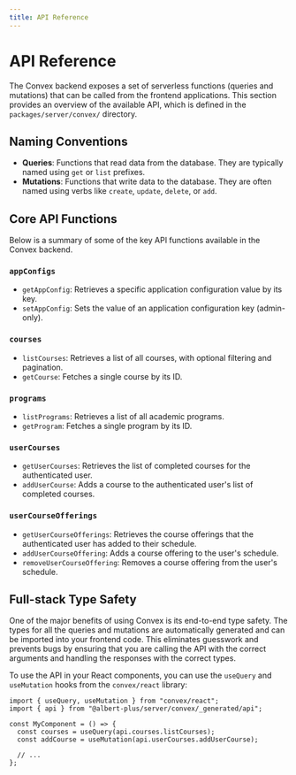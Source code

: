 ```yaml
---
title: API Reference
---
```


# API Reference

The Convex backend exposes a set of serverless functions (queries and mutations) that can be called from the frontend applications. This section provides an overview of the available API, which is defined in the `packages/server/convex/` directory.

## Naming Conventions

-   **Queries**: Functions that read data from the database. They are typically named using `get` or `list` prefixes.
-   **Mutations**: Functions that write data to the database. They are often named using verbs like `create`, `update`, `delete`, or `add`.

## Core API Functions

Below is a summary of some of the key API functions available in the Convex backend.

### `appConfigs`

-   `getAppConfig`: Retrieves a specific application configuration value by its key.
-   `setAppConfig`: Sets the value of an application configuration key (admin-only).

### `courses`

-   `listCourses`: Retrieves a list of all courses, with optional filtering and pagination.
-   `getCourse`: Fetches a single course by its ID.

### `programs`

-   `listPrograms`: Retrieves a list of all academic programs.
-   `getProgram`: Fetches a single program by its ID.

### `userCourses`

-   `getUserCourses`: Retrieves the list of completed courses for the authenticated user.
-   `addUserCourse`: Adds a course to the authenticated user's list of completed courses.

### `userCourseOfferings`

-   `getUserCourseOfferings`: Retrieves the course offerings that the authenticated user has added to their schedule.
-   `addUserCourseOffering`: Adds a course offering to the user's schedule.
-   `removeUserCourseOffering`: Removes a course offering from the user's schedule.

## Full-stack Type Safety

One of the major benefits of using Convex is its end-to-end type safety. The types for all the queries and mutations are automatically generated and can be imported into your frontend code. This eliminates guesswork and prevents bugs by ensuring that you are calling the API with the correct arguments and handling the responses with the correct types.

To use the API in your React components, you can use the `useQuery` and `useMutation` hooks from the `convex/react` library:

```tsx
import { useQuery, useMutation } from "convex/react";
import { api } from "@albert-plus/server/convex/_generated/api";

const MyComponent = () => {
  const courses = useQuery(api.courses.listCourses);
  const addCourse = useMutation(api.userCourses.addUserCourse);

  // ...
};
```
